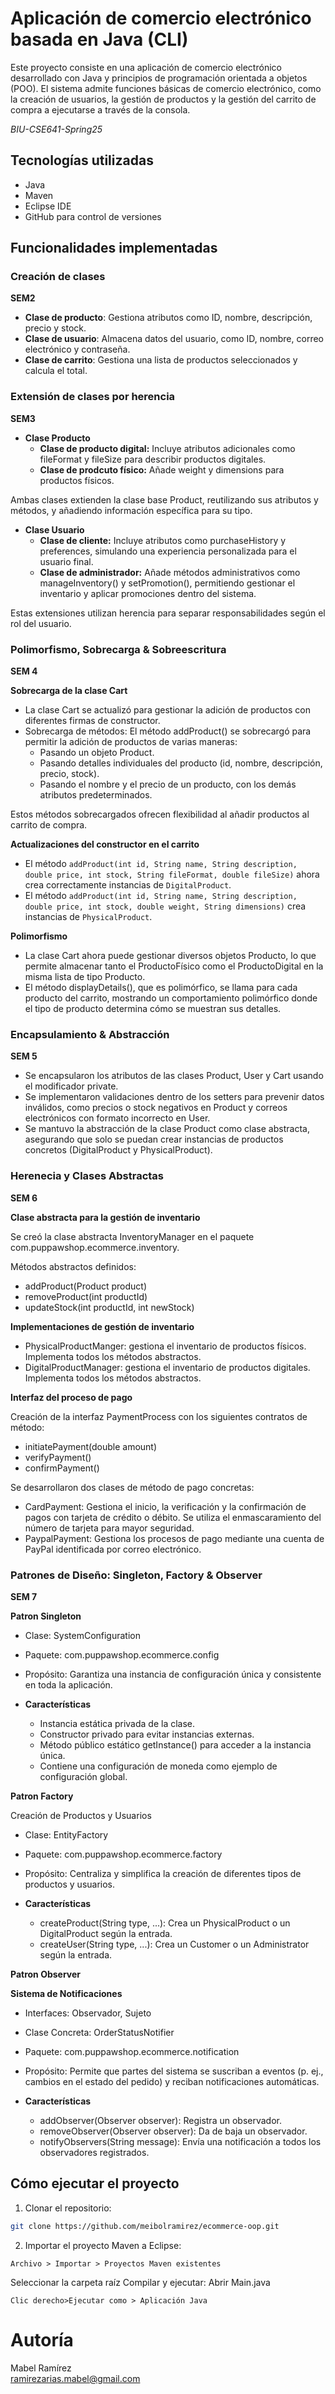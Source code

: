 # Aplicación de comercio electrónico basada en Java (CLI)
  
Este proyecto consiste en una aplicación de comercio electrónico desarrollado con Java y principios de programación orientada a objetos (POO). El sistema admite funciones básicas de comercio electrónico, como la creación de usuarios, la gestión de productos y la gestión del carrito de compra a ejecutarse a través de la consola.

*BIU-CSE641-Spring25*

## Tecnologías utilizadas
- Java
- Maven
- Eclipse IDE
- GitHub para control de versiones

## Funcionalidades implementadas

### Creación de clases
**SEM2**
- **Clase de producto**: Gestiona atributos como ID, nombre, descripción, precio y stock.
- **Clase de usuario**: Almacena datos del usuario, como ID, nombre, correo electrónico y contraseña.
- **Clase de carrito**: Gestiona una lista de productos seleccionados y calcula el total.

### Extensión de clases por herencia
**SEM3**
- **Clase Producto**
  - **Clase de producto digital:** Incluye atributos adicionales como fileFormat y fileSize para describir productos digitales.
  - **Clase de prodcuto físico:** Añade weight y dimensions para productos físicos.

Ambas clases extienden la clase base Product, reutilizando sus atributos y métodos, y añadiendo información específica para su tipo.

- **Clase Usuario**
  - **Clase de cliente:** Incluye atributos como purchaseHistory y preferences, simulando una experiencia personalizada para el usuario final.
  - **Clase de administrador:**  Añade métodos administrativos como manageInventory() y setPromotion(), permitiendo gestionar el inventario y aplicar promociones dentro del sistema.

Estas extensiones utilizan herencia para separar responsabilidades según el rol del usuario.

### Polimorfismo, Sobrecarga & Sobreescritura 
**SEM 4**

**Sobrecarga de la clase Cart**
- La clase Cart se actualizó para gestionar la adición de productos con diferentes firmas de constructor.
- Sobrecarga de métodos: El método addProduct() se sobrecargó para permitir la adición de productos de varias maneras:
  - Pasando un objeto Product.
  - Pasando detalles individuales del producto (id, nombre, descripción, precio, stock).
  - Pasando el nombre y el precio de un producto, con los demás atributos predeterminados.

Estos métodos sobrecargados ofrecen flexibilidad al añadir productos al carrito de compra.

**Actualizaciones del constructor en el carrito**
 - El método `addProduct(int id, String name, String description, double price, int stock, String fileFormat, double fileSize)` ahora crea correctamente instancias de `DigitalProduct`.
 - El método `addProduct(int id, String name, String description, double price, int stock, double weight, String dimensions)` crea instancias de `PhysicalProduct`.

**Polimorfismo**
- La clase Cart ahora puede gestionar diversos objetos Producto, lo que permite almacenar tanto el ProductoFísico como el ProductoDigital en la misma lista de tipo Producto.
- El método displayDetails(), que es polimórfico, se llama para cada producto del carrito, mostrando un comportamiento polimórfico donde el tipo de producto determina cómo se muestran sus detalles.

### Encapsulamiento & Abstracción

**SEM 5**

- Se encapsularon los atributos de las clases Product, User y Cart usando el modificador private.
- Se implementaron validaciones dentro de los setters para prevenir datos inválidos, como precios o stock negativos en Product y correos electrónicos con formato incorrecto en User.
- Se mantuvo la abstracción de la clase Product como clase abstracta, asegurando que solo se puedan crear instancias de productos concretos (DigitalProduct y PhysicalProduct).

### Herenecia y Clases Abstractas

**SEM 6**

**Clase abstracta para la gestión de inventario**

Se creó la clase abstracta InventoryManager en el paquete com.puppawshop.ecommerce.inventory.

Métodos abstractos definidos:
- addProduct(Product product)
- removeProduct(int productId)
- updateStock(int productId, int newStock)

**Implementaciones de gestión de inventario**

 - PhysicalProductManger: gestiona el inventario de productos físicos. Implementa todos los métodos abstractos.
 - DigitalProductManager: gestiona el inventario de productos digitales. Implementa todos los métodos abstractos.

**Interfaz del proceso de pago**

Creación de la interfaz PaymentProcess con los siguientes contratos de método:
- initiatePayment(double amount)
- verifyPayment()
- confirmPayment()

Se desarrollaron dos clases de método de pago concretas:
- CardPayment: Gestiona el inicio, la verificación y la confirmación de pagos con tarjeta de crédito o débito. Se utiliza el enmascaramiento del número de tarjeta para mayor seguridad.
- PaypalPayment: Gestiona los procesos de pago mediante una cuenta de PayPal identificada por correo electrónico.

### Patrones de Diseño: Singleton, Factory & Observer

**SEM 7**

**Patron Singleton**
- Clase: SystemConfiguration
- Paquete: com.puppawshop.ecommerce.config
- Propósito: Garantiza una instancia de configuración única y consistente en toda la aplicación.

- **Características**
  - Instancia estática privada de la clase.
  - Constructor privado para evitar instancias externas.
  - Método público estático getInstance() para acceder a la instancia única.
  - Contiene una configuración de moneda como ejemplo de configuración global.

**Patron Factory**

Creación de Productos y Usuarios
- Clase: EntityFactory
- Paquete: com.puppawshop.ecommerce.factory
- Propósito: Centraliza y simplifica la creación de diferentes tipos de productos y usuarios.

- **Características**
  - createProduct(String type, ...): Crea un PhysicalProduct o un DigitalProduct según la entrada.
  - createUser(String type, ...): Crea un Customer o un Administrator según la entrada.

**Patron Observer**

**Sistema de Notificaciones**

- Interfaces: Observador, Sujeto
- Clase Concreta: OrderStatusNotifier
- Paquete: com.puppawshop.ecommerce.notification
- Propósito: Permite que partes del sistema se suscriban a eventos (p. ej., cambios en el estado del pedido) y reciban notificaciones automáticas.

- **Características**
  - addObserver(Observer observer): Registra un observador.
  - removeObserver(Observer observer): Da de baja un observador.
  - notifyObservers(String message): Envía una notificación a todos los observadores registrados.

## Cómo ejecutar el proyecto
1. Clonar el repositorio:
```bash
git clone https://github.com/meibolramirez/ecommerce-oop.git
```
2. Importar el proyecto Maven a Eclipse:
```
Archivo > Importar > Proyectos Maven existentes
```
Seleccionar la carpeta raíz
Compilar y ejecutar:
Abrir Main.java
```
Clic derecho>Ejecutar como > Aplicación Java
```
# Autoría
Mabel Ramírez <br>
ramirezarias.mabel@gmail.com
